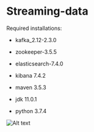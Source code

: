 # Streaming-data

Required installations:

- kafka_2.12-2.3.0

- zookeeper-3.5.5 

- elasticsearch-7.4.0

- kibana 7.4.2

- maven 3.5.3

- jdk 11.0.1

- python 3.7.4



![Alt text](/Streaming_data/bitcoin/topologie.png?raw=true "Topologie")
